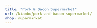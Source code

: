 ```yaml
---
title: "Pork & Bacon Supermarket"
url: /kiambu/pork-and-bacon-supermarket/
shop: supermarket
---
```

